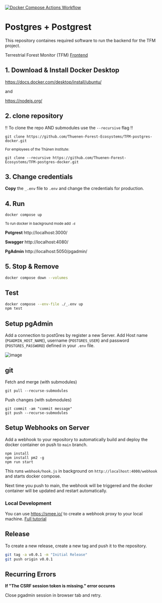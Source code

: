 [![Docker Compose Actions Workflow](https://github.com/Thuenen-Forest-Ecosystems/TFM-postgres-docker/actions/workflows/test.yml/badge.svg)](https://github.com/Thuenen-Forest-Ecosystems/TFM-postgres-docker/actions/workflows/test.yml)

# Postgres + Postgrest
This repository containes required software to run the backend for the TFM project.

Terrestrial Forest Monitor (TFM) [Frontend](https://github.com/Thuenen-Forest-Ecosystems/terrestrial-forest-monitor)

## 1. Download & Install Docker Desktop

https://docs.docker.com/desktop/install/ubuntu/

and

https://nodejs.org/

## 2. clone repository
!! To clone the repo AND submodules use the ```--recursive``` flag !!
```
git clone https://github.com/Thuenen-Forest-Ecosystems/TFM-postgres-docker.git
```

<sub>For employees of the Thünen Institute:</sub>
```
git clone --recursive https://github.com/Thuenen-Forest-Ecosystems/TFM-postgres-docker.git
```

## 3. Change credentials
**Copy** the ```_.env``` file to ```.env``` and change the credentials for production.


## 4. Run

```bash
docker compose up
```
<sub>To run docker in background mode add ```-d```</sub>

**Potgrest**
http://localhost:3000/

**Swagger**
http://localhost:4080/

**PgAdmin**
http://localhost:5050/pgadmin/


## 5. Stop & Remove

```bash
docker compose down --volumes
```


## Test
```bash
docker compose --env-file ./_.env up
npm test
```


## Setup pgAdmin
Add a connection to postGres by register a new Server. Add Host name (```PGADMIN_HOST_NAME```), username (```POSTGRES_USER```) and password (```POSTGRES_PASSWORD```) defined in your ```.env``` file.

![image](https://github.com/Thuenen-Forest-Ecosystems/TFM-postgres-docker/assets/11278402/a0d44a13-6dea-4071-928c-26f0c7ccc4fb)


## git
Fetch and merge (with submodules)
```
git pull --recurse-submodules
```

Push changes (with submodules)
```
git commit -am "commit message"
git push --recurse-submodules
```


## Setup Webhooks on Server
Add a webhook to your repository to automatically build and deploy the docker container on push to ```main``` branch.

```
npm install
npm install pm2 -g
npm run start
```

This runs ```webhook/hook.js``` in background on ```http://localhost:4000/webhook``` and starts docker compose.

Next time you push to main, the webhook will be triggered and the docker container will be updated and restart automatically.

### Local Development
You can use https://smee.io/ to create a webhook proxy to your local machine. [Full tutorial](https://docs.github.com/en/webhooks/using-webhooks/handling-webhook-deliveries)


## Release
To create a new release, create a new tag and push it to the repository.

```bash
git tag -a v0.0.1 -m "Initial Release"
git push origin v0.0.1
```


## Recurring Errors
**If "The CSRF session token is missing." error occures**

Close pgadmin session in browser tab and retry.
